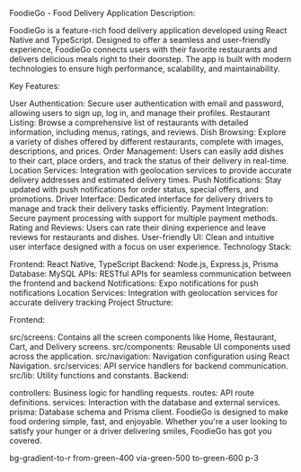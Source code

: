 FoodieGo - Food Delivery Application Description:

FoodieGo is a feature-rich food delivery application developed using React Native and TypeScript. Designed to offer a seamless and user-friendly experience, FoodieGo connects users with their favorite restaurants and delivers delicious meals right to their doorstep. The app is built with modern technologies to ensure high performance, scalability, and maintainability.

Key Features:

User Authentication: Secure user authentication with email and password, allowing users to sign up, log in, and manage their profiles. Restaurant Listing: Browse a comprehensive list of restaurants with detailed information, including menus, ratings, and reviews. Dish Browsing: Explore a variety of dishes offered by different restaurants, complete with images, descriptions, and prices. Order Management: Users can easily add dishes to their cart, place orders, and track the status of their delivery in real-time. Location Services: Integration with geolocation services to provide accurate delivery addresses and estimated delivery times. Push Notifications: Stay updated with push notifications for order status, special offers, and promotions. Driver Interface: Dedicated interface for delivery drivers to manage and track their delivery tasks efficiently. Payment Integration: Secure payment processing with support for multiple payment methods. Rating and Reviews: Users can rate their dining experience and leave reviews for restaurants and dishes. User-friendly UI: Clean and intuitive user interface designed with a focus on user experience. Technology Stack:

Frontend: React Native, TypeScript Backend: Node.js, Express.js, Prisma Database: MySQL APIs: RESTful APIs for seamless communication between the frontend and backend Notifications: Expo notifications for push notifications Location Services: Integration with geolocation services for accurate delivery tracking Project Structure:

Frontend:

src/screens: Contains all the screen components like Home, Restaurant, Cart, and Delivery screens. src/components: Reusable UI components used across the application. src/navigation: Navigation configuration using React Navigation. src/services: API service handlers for backend communication. src/lib: Utility functions and constants. Backend:

controllers: Business logic for handling requests. routes: API route definitions. services: Interaction with the database and external services. prisma: Database schema and Prisma client. FoodieGo is designed to make food ordering simple, fast, and enjoyable. Whether you're a user looking to satisfy your hunger or a driver delivering smiles, FoodieGo has got you covered.

bg-gradient-to-r from-green-400 via-green-500 to-green-600 p-3

